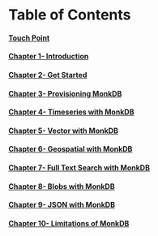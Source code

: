 # Table of Contents

#### [Touch Point](README.md)
#### [Chapter 1- Introduction](./documentation/01_introduction.md)
#### [Chapter 2- Get Started](./documentation/02_Get_Started.md)
#### [Chapter 3- Provisioning MonkDB](./documentation/03_Provisioning_MonkDB_Docker_Image.md)
#### [Chapter 4- Timeseries with MonkDB](./documentation/timeseries/04_timeseries_with_monkdb.md)
#### [Chapter 5- Vector with MonkDB](./documentation/vector/05_Vector_with_MonkDB.md)
#### [Chapter 6- Geospatial with MonkDB](./documentation/geospatial/06_Geo_with_MonkDB.md)
#### [Chapter 7- Full Text Search with MonkDB](./documentation/FTS/07_fts_with_monkdb.md)
#### [Chapter 8- Blobs with MonkDB](./documentation/blob/08_blob_with_monkdb.md)
#### [Chapter 9- JSON with MonkDB](./documentation/document_json/09_doc_json_with_monkdb.md)
#### [Chapter 10- Limitations of MonkDB](./documentation/Limitations.md)